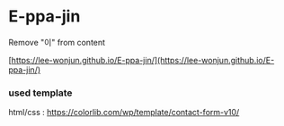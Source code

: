 # E-ppa-jin
Remove "이" from content


[https://lee-wonjun.github.io/E-ppa-jin/](https://lee-wonjun.github.io/E-ppa-jin/)


### used template
html/css : https://colorlib.com/wp/template/contact-form-v10/
